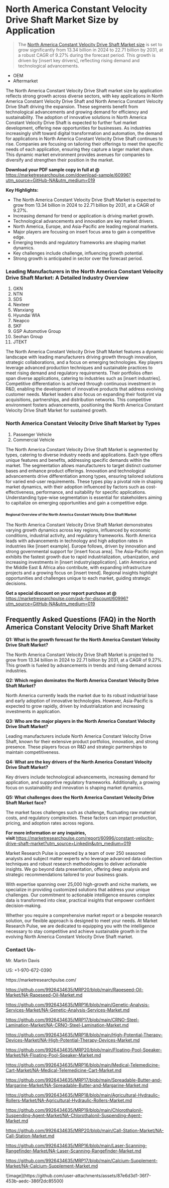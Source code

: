 <h1>North America Constant Velocity Drive Shaft Market&nbsp;Size by Application</h1><blockquote><p>The <a href="https://marketresearchpulse.com/download-sample/60996?utm_source=GitHub-NA&amp;utm_medium=019">North America Constant Velocity Drive Shaft Market size</a> is set to grow significantly from 13.34 billion in 2024 to 22.71 billion by 2031, at a robust CAGR of 9.27% during the forecast period. This growth is driven by [insert key drivers], reflecting rising demand and technological advancements.</p></blockquote><ul><li>OEM<li> Aftermarket</li></ul><p>The North America Constant Velocity Drive Shaft market size by application reflects strong growth across diverse sectors, with key applications in North America Constant Velocity Drive Shaft and North America Constant Velocity Drive Shaft driving the expansion. These segments benefit from technological advancements and growing demand for efficiency and sustainability. The adoption of innovative solutions in North America Constant Velocity Drive Shaft is expected to further fuel market development, offering new opportunities for businesses. As industries increasingly shift toward digital transformation and automation, the demand for applications in North America Constant Velocity Drive Shaft continues to rise. Companies are focusing on tailoring their offerings to meet the specific needs of each application, ensuring they capture a larger market share. This dynamic market environment provides avenues for companies to diversify and strengthen their position in the market.</p><p><strong>Download your PDF sample copy in full at @ </strong><a href="https://marketresearchpulse.com/download-sample/60996?utm_source=GitHub-NA&amp;utm_medium=019">https://marketresearchpulse.com/download-sample/60996?utm_source=GitHub-NA&amp;utm_medium=019</a></p><p><strong>Key Highlights: </strong></p><ul><li>The North America Constant Velocity Drive Shaft Market is expected to grow from 13.34 billion in 2024 to 22.71 billion by 2031, at a CAGR of 9.27%.</li><li>Increasing demand for trend or application is driving market growth.</li><li>Technological advancements and innovation are key market drivers.</li><li>North America, Europe, and Asia-Pacific are leading regional markets.</li><li>Major players are focusing on insert focus area to gain a competitive edge.</li><li>Emerging trends and regulatory frameworks are shaping market dynamics.</li><li>Key challenges include challenge, influencing growth potential.</li><li>Strong growth is anticipated in sector over the forecast period.</li></ul><h3>Leading Manufacturers in the North America Constant Velocity Drive Shaft Market: A Detailed Industry Overview</h3><ol><li>GKN</li><li>NTN</li><li>SDS</li><li>Nexteer</li><li>Wanxiang</li><li>Hyundai WIA</li><li>Neapco</li><li>SKF</li><li>GSP Automotive Group</li><li>Seohan Group</li><li>JTEKT</li></ol><div class="flex max-w-full flex-col flex-grow"><div class="min-h-8 text-message flex w-full flex-col items-end gap-2 whitespace-normal break-words [.text-message+&amp;]:mt-5" dir="auto" data-message-author-role="assistant" data-message-id="fd8432e4-4910-450d-b182-61b7bfb0a01f" data-message-model-slug="gpt-4o"><div class="flex w-full flex-col gap-1 empty:hidden first:pt-[3px]"><div class="markdown prose w-full break-words dark:prose-invert light"><p>The North America Constant Velocity Drive Shaft Market features a dynamic landscape with leading manufacturers driving growth through innovation, strategic collaborations, and a focus on emerging technologies. Key players leverage advanced production techniques and sustainable practices to meet rising demand and regulatory requirements. Their portfolios often span diverse applications, catering to industries such as [insert industries]. Competitive differentiation is achieved through continuous investment in R&amp;D, enabling the development of innovative products that address evolving customer needs. Market leaders also focus on expanding their footprint via acquisitions, partnerships, and distribution networks. This competitive environment fosters advancements, positioning the North America Constant Velocity Drive Shaft Market for sustained growth.</p></div></div></div></div><h3>North America Constant Velocity Drive Shaft Market by Types</h3><ol><li>Passenger Vehicle<li> Commercial Vehicle</li></ol><div class="flex max-w-full flex-col flex-grow"><div class="min-h-8 text-message flex w-full flex-col items-end gap-2 whitespace-normal break-words [.text-message+&amp;]:mt-5" dir="auto" data-message-author-role="assistant" data-message-id="084470be-0bb7-4664-bddf-5156b4f41249" data-message-model-slug="gpt-4o-mini"><div class="flex w-full flex-col gap-1 empty:hidden first:pt-[3px]"><div class="markdown prose w-full break-words dark:prose-invert light"><p>The North America Constant Velocity Drive Shaft Market is segmented by types, catering to diverse industry needs and applications. Each type offers unique features and benefits, addressing specific demands within the market. The segmentation allows manufacturers to target distinct customer bases and enhance product offerings. Innovation and technological advancements drive differentiation among types, ensuring tailored solutions for varied end-user requirements. These types play a pivotal role in shaping market dynamics, with their adoption influenced by factors such as cost-effectiveness, performance, and suitability for specific applications. Understanding type-wise segmentation is essential for stakeholders aiming to capitalize on emerging opportunities and gain a competitive edge.</p></div></div></div></div><h3><span style="font-size: 11px;">Regional Overview of the North America Constant Velocity Drive Shaft Market</span></h3><div class="flex max-w-full flex-col flex-grow"><div class="min-h-8 text-message flex w-full flex-col items-end gap-2 whitespace-normal break-words [.text-message+&amp;]:mt-5" dir="auto" data-message-author-role="assistant" data-message-id="e9038762-ce64-4e30-91c9-9bd413514231" data-message-model-slug="gpt-4o-mini"><div class="flex w-full flex-col gap-1 empty:hidden first:pt-[3px]"><div class="markdown prose w-full break-words dark:prose-invert light"><p>The North America Constant Velocity Drive Shaft Market demonstrates varying growth dynamics across key regions, influenced by economic conditions, industrial activity, and regulatory frameworks. North America leads with advancements in technology and high adoption rates in industries like [insert example]. Europe follows, driven by innovation and strong governmental support for [insert focus area]. The Asia-Pacific region exhibits the fastest growth due to rapid industrialization, urbanization, and increasing investments in [insert industry/application]. Latin America and the Middle East &amp; Africa also contribute, with expanding infrastructure projects and a growing focus on [insert trend]. Regional insights highlight opportunities and challenges unique to each market, guiding strategic decisions.</p></div></div></div></div><p><strong>Get a special discount on your report purchase at @ </strong><a href="https://marketresearchpulse.com/ask-for-discount/60996?utm_source=GitHub-NA&amp;utm_medium=019">https://marketresearchpulse.com/ask-for-discount/60996?utm_source=GitHub-NA&amp;utm_medium=019</a></p><h2>Frequently Asked Questions (FAQ) in the North America Constant Velocity Drive Shaft Market</h2><p><strong>Q1: What is the growth forecast for the North America Constant Velocity Drive Shaft Market?</strong></p><p>The North America Constant Velocity Drive Shaft Market is projected to grow from 13.34 billion in 2024 to 22.71 billion by 2031, at a CAGR of 9.27%. This growth is fueled by advancements in trends and rising demand across industries.</p><p><strong>Q2: Which region dominates the North America Constant Velocity Drive Shaft Market?</strong></p><p>North America currently leads the market due to its robust industrial base and early adoption of innovative technologies. However, Asia-Pacific is expected to grow rapidly, driven by industrialization and increasing investments in application.</p><p><strong>Q3: Who are the major players in the North America Constant Velocity Drive Shaft Market?</strong></p><p>Leading manufacturers include North America Constant Velocity Drive Shaft, known for their extensive product portfolios, innovation, and strong presence. These players focus on R&amp;D and strategic partnerships to maintain competitiveness.</p><p><strong>Q4: What are the key drivers of the North America Constant Velocity Drive Shaft Market?</strong></p><p>Key drivers include technological advancements, increasing demand for application, and supportive regulatory frameworks. Additionally, a growing focus on sustainability and innovation is shaping market dynamics.</p><p><strong>Q5: What challenges does the North America Constant Velocity Drive Shaft Market face?</strong></p><p>The market faces challenges such as challenge, fluctuating raw material costs, and regulatory complexities. These factors can impact production, pricing, and adoption rates across regions.</p><p><strong>For more information or any inquiries, visit&nbsp;</strong><a href="https://marketresearchpulse.com/report/60996/constant-velocity-drive-shaft-market?utm_source=Linkedin&utm_medium=019">https://marketresearchpulse.com/report/60996/constant-velocity-drive-shaft-market?utm_source=Linkedin&utm_medium=019</a></p><p>Market Research Pulse is powered by a team of over 250 seasoned analysts and subject matter experts who leverage advanced data collection techniques and robust research methodologies to deliver actionable insights. We go beyond data presentation, offering deep analysis and strategic recommendations tailored to your business goals.</p><p>With expertise spanning over 25,000 high-growth and niche markets, we specialize in providing customized solutions that address your unique challenges. Our commitment to actionable intelligence ensures complex data is transformed into clear, practical insights that empower confident decision-making.</p><p>Whether you require a comprehensive market report or a bespoke research solution, our flexible approach is designed to meet your needs. At Market Research Pulse, we are dedicated to equipping you with the intelligence necessary to stay competitive and achieve sustainable growth in the evolving North America Constant Velocity Drive Shaft market.</p><h3><strong>Contact Us-</strong></h3><p>Mr. Martin Davis</p><p>US: +1-970-672-0390</p><p>https://marketresearchpulse.com/</p><p><a href="https://github.com/9926434635/MRP20/blob/main/Rapeseed-Oil-Market/NA-Rapeseed-Oil-Market.md">https://github.com/9926434635/MRP20/blob/main/Rapeseed-Oil-Market/NA-Rapeseed-Oil-Market.md</a></p><p><a href="https://github.com/9926434635/MRP16/blob/main/Genetic-Analysis-Services-Market/NA-Genetic-Analysis-Services-Market.md">https://github.com/9926434635/MRP16/blob/main/Genetic-Analysis-Services-Market/NA-Genetic-Analysis-Services-Market.md</a></p><p><a href="https://github.com/9926434635/MRP17/blob/main/CRNO-Steel-Lamination-Market/NA-CRNO-Steel-Lamination-Market.md">https://github.com/9926434635/MRP17/blob/main/CRNO-Steel-Lamination-Market/NA-CRNO-Steel-Lamination-Market.md</a></p><p><a href="https://github.com/9926434635/MRP18/blob/main/High-Potential-Therapy-Devices-Market/NA-High-Potential-Therapy-Devices-Market.md">https://github.com/9926434635/MRP18/blob/main/High-Potential-Therapy-Devices-Market/NA-High-Potential-Therapy-Devices-Market.md</a></p><p><a href="https://github.com/9926434635/MRP20/blob/main/Floating-Pool-Speaker-Market/NA-Floating-Pool-Speaker-Market.md">https://github.com/9926434635/MRP20/blob/main/Floating-Pool-Speaker-Market/NA-Floating-Pool-Speaker-Market.md</a></p><p><a href="https://github.com/9926434635/MRP16/blob/main/Medical-Telemedicine-Cart-Market/NA-Medical-Telemedicine-Cart-Market.md">https://github.com/9926434635/MRP16/blob/main/Medical-Telemedicine-Cart-Market/NA-Medical-Telemedicine-Cart-Market.md</a></p><p><a href="https://github.com/9926434635/MRP17/blob/main/Spreadable-Butter-and-Margarine-Market/NA-Spreadable-Butter-and-Margarine-Market.md">https://github.com/9926434635/MRP17/blob/main/Spreadable-Butter-and-Margarine-Market/NA-Spreadable-Butter-and-Margarine-Market.md</a></p><p><a href="https://github.com/9926434635/MRP18/blob/main/Agricultural-Hydraulic-Rollers-Market/NA-Agricultural-Hydraulic-Rollers-Market.md">https://github.com/9926434635/MRP18/blob/main/Agricultural-Hydraulic-Rollers-Market/NA-Agricultural-Hydraulic-Rollers-Market.md</a></p><p><a href="https://github.com/9926434635/MRP19/blob/main/Chlorothalonil-Suspending-Agent-Market/NA-Chlorothalonil-Suspending-Agent-Market.md">https://github.com/9926434635/MRP19/blob/main/Chlorothalonil-Suspending-Agent-Market/NA-Chlorothalonil-Suspending-Agent-Market.md</a></p><p><a href="https://github.com/9926434635/MRP20/blob/main/Call-Station-Market/NA-Call-Station-Market.md">https://github.com/9926434635/MRP20/blob/main/Call-Station-Market/NA-Call-Station-Market.md</a></p><p><a href="https://github.com/9926434635/MRP16/blob/main/Laser-Scanning-Rangefinder-Market/NA-Laser-Scanning-Rangefinder-Market.md">https://github.com/9926434635/MRP16/blob/main/Laser-Scanning-Rangefinder-Market/NA-Laser-Scanning-Rangefinder-Market.md</a></p><p><a href="https://github.com/9926434635/MRP17/blob/main/Calcium-Supplement-Market/NA-Calcium-Supplement-Market.md">https://github.com/9926434635/MRP17/blob/main/Calcium-Supplement-Market/NA-Calcium-Supplement-Market.md</a></p>
![image](https://github.com/user-attachments/assets/87e6d3d1-36f7-453b-aedc-386f2dc85500)
